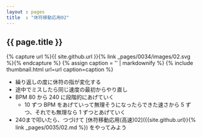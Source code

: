 ```yaml
---
layout : pages
title  : "休符移動応用02"
---
```


## {{ page.title }}

{% capture url %}{{ site.github.url }}{% link _pages/0034/images/02.svg %}{% endcapture %}
{% assign caption = '' | markdownify %}
{% include thumbnail.html url=url caption=caption %}

* 繰り返しの度に休符の指が変化する
* 途中でミスしたら同じ速度の最初からやり直し
* BPM 80 から 240 に段階的にあげていく
  * 10 ずつ BPM をあげていって無理そうになったらできた速さから 5 ずつ、それでも無理なら 1 ずつとあげていく
* 240まで叩いたら、つづけて [休符移動応用(高速)02]({{site.github.url}}{% link _pages/0035/02.md %}) をやってみよう
